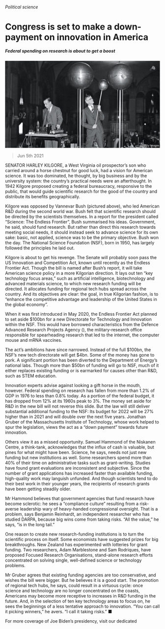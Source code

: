 ###### Political science

# Congress is set to make a down-payment on innovation in America 

##### Federal spending on research is about to get a boost 

![image](images/20210605_USP002_0.jpg) 

> Jun 5th 2021 

SENATOR HARLEY KILGORE, a West Virginia oil prospector’s son who carried around a horse chestnut for good luck, had a vision for American science. It was too dominated, he thought, by big business and by the university system: the country’s practical needs were an afterthought. In 1942 Kilgore proposed creating a federal bureaucracy, responsive to the public, that would guide scientific research for the good of the country and distribute its benefits geographically.

Kilgore was opposed by Vannevar Bush (pictured above), who led American R&amp;D during the second world war. Bush felt that scientific research should be directed by the scientists themselves. In a report for the president called “Science: The Endless Frontier”, Bush summarised his ideas. Government, he said, should fund research. But rather than direct this research towards meeting social needs, it should instead seek to advance science for its own sake: basic, not applied, science was to be the primary objective. Bush won the day. The National Science Foundation (NSF), born in 1950, has largely followed the principles he laid out.


Kilgore is about to get his revenge. The Senate will probably soon pass the US Innovation and Competition Act, known until recently as the Endless Frontier Act. Though the bill is named after Bush’s report, it will take American science policy in a more Kilgorian direction. It lays out ten “key technology focus areas,” such as artificial intelligence, biotechnology and advanced materials science, to which new research funding will be directed. It allocates funding for regional tech hubs spread across the country. And its objectives are clear: the goal, in true Kilgorian fashion, is to “enhance the competitive advantage and leadership of the United States in the global economy”.

When it was first introduced in May 2020, the Endless Frontier Act planned to set aside $100bn for a new Directorate for Technology and Innovation within the NSF. This would have borrowed characteristics from the Defence Advanced Research Projects Agency (), the military-research office responsible for spearheading research that led to the internet, the computer mouse and mRNA vaccines.

The act’s ambitions have since narrowed. Instead of the full $100bn, the NSF’s new tech directorate will get $4bn. Some of the money has gone to pork. A significant portion has been diverted to the Department of Energy’s national labs. Though more than $50bn of funding will go to NSF, much of it either replaces existing funding or is earmarked for causes other than R&amp;D, such as STEM education.

Innovation experts advise against looking a gift horse in the mouth, however. Federal spending on research has fallen from more than 1.2% of GDP in 1976 to less than 0.8% today. As a portion of the federal budget, it has dropped from 12% at its 1960s peak to 3%. The money set aside for R&amp;D in the new bill will not reverse this slide. But the law will still deliver substantial additional funding to the NSF: Its budget for 2022 will be 27% higher than in 2021 and will double over the next five years. Jonathan Gruber of the Massachusetts Institute of Technology, whose work helped to spur the legislation, views the act as a “down payment” towards future innovation.

Others view it as a missed opportunity. Samuel Hammond of the Niskanen Centre, a think-tank, acknowledges that the influx of cash is valuable, but pines for what might have been. Science, he says, needs not just new funding but new institutions as well. Some researchers spend more than 40% of their time on administrative tasks such as grant-writing. Studies have found grant evaluations are inconsistent and subjective. Since the number of grant applications has increased faster than available funding, high-quality work may languish unfunded. And though scientists tend to do their best work in their younger years, the recipients of research grants have been getting steadily older.

Mr Hammond believes that government agencies that fund research have become sclerotic: he sees a “compliance culture” resulting from a risk-averse leadership wary of heavy-handed congressional oversight. That is a problem, says Benjamin Reinhardt, an independent researcher who has studied DARPA, because big wins come from taking risks. “All the value,” he says, “is in the long tail.”

One reason to create new research-funding institutions is to turn the scientific process on itself. Some economists have suggested prizes for big breakthroughs. New Zealand has experimented with lotteries for grant funding. Two researchers, Adam Marblestone and Sam Rodriques, have proposed Focused Research Organisations, stand-alone research efforts concentrated on solving single, well-defined science or technology problems.

Mr Gruber agrees that existing funding agencies are too conservative, and wishes the bill were bigger. But he believes it is a good start. The promotion of regional tech hubs, he says, could result in a virtuous cycle: once science and technology are no longer concentrated on the coasts, Americans may become more receptive to increases in R&amp;D funding in the future. And, in the selection of ten key technology areas to focus on, he sees the beginnings of a less tentative approach to innovation. “You can call it picking winners,” he avers. “I call it taking risks.” ■

For more coverage of Joe Biden’s presidency, visit our dedicated 

